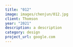 ```yaml
---
title: "012"
image: images/chenjun/012.jpg
client: Thomson
year: "2021"
description: a description
category: design
project_url: google.com
---
```


